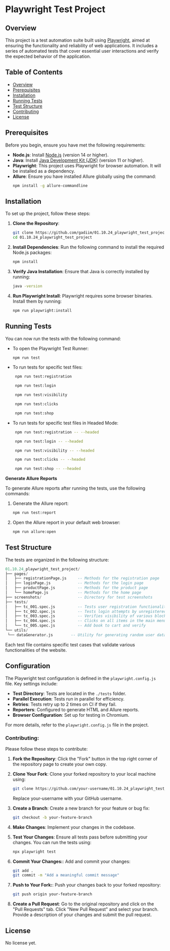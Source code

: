 # Playwright Test Project

## Overview

This project is a test automation suite built using [Playwright](https://playwright.dev/), aimed at ensuring the functionality and reliability of web applications. It includes a series of automated tests that cover essential user interactions and verify the expected behavior of the application.

## Table of Contents
- [Overview](#overview)
- [Prerequisites](#prerequisites)
- [Installation](#installation)
- [Running Tests](#running-tests)
- [Test Structure](#test-structure)
- [Contributing](#contributing)
- [License](#license)


## Prerequisites

Before you begin, ensure you have met the following requirements:

- **Node.js**: Install [Node.js](https://nodejs.org/) (version 14 or higher).
- **Java**: Install [Java Development Kit (JDK)](https://www.oracle.com/java/technologies/javase/jdk23-archive-downloads.html) (version 11 or higher).
- **Playwright**: This project uses Playwright for browser automation. It will be installed as a dependency.
- **Allure**: Ensure you have installed Allure globally using the command:
  ```bash
  npm install -g allure-commandline

## Installation

To set up the project, follow these steps:

1. **Clone the Repository**:
   ```bash
   git clone https://github.com/gadiim/01.10.24_playwright_test_project.git
   cd 01.10.24_playwright_test_project
   ```
2. **Install Dependencies**: Run the following command to install the required Node.js packages:
   ```bash
   npm install
   ```
3. **Verify Java Installation**: Ensure that Java is correctly installed by running:
   ```bash
   java -version
   ```
4. **Run Playwright Install**: Playwright requires some browser binaries. Install them by running:
   ```bash
   npm run playwright:install
   ```

## Running Tests

You can now run the tests with the following command:
- To open the Playwright Test Runner:
   ```bash
   npm run test
   ```
- To run tests for specific test files:
  ```bash
   npm run test:registration
  ```
  ```bash
   npm run test:login
  ```
  ```bash
   npm run test:visibility
  ```
  ```bash
   npm run test:сlicks
  ```
  ```bash
   npm run test:shop
  ```
- To run tests for specific test files in Headed Mode:
  ```bash
   npm run test:registration -- --headed
  ```
  ```bash
   npm run test:login -- --headed
  ```
  ```bash
   npm run test:visibility -- --headed
  ```
  ```bash
   npm run test:сlicks -- --headed
  ```
  ```bash
   npm run test:shop -- --headed
   ```
  
**Generate Allure Reports**

To generate Allure reports after running the tests, use the following commands:
1. Generate the Allure report:
   ```bash
   npm run test:report
   ```

2. Open the Allure report in your default web browser:
   ```bash
   npm run allure:open
   ```
   
## Test Structure

The tests are organized in the following structure:
   ```sql
01.10.24_playwright_test_project/
├── pages/
│   ├── registrationPage.js     -- Methods for the registration page
│   ├── loginPage.js            -- Methods for the login page
│   ├── productPage.js          -- Methods for the product page
│   └── homePage.js             -- Methods for the home page
├── screenshots/                -- Directory for test screenshots
├── tests/
│   ├── tc_001.spec.js          -- Tests user registration functionality
│   ├── tc_002.spec.js          -- Tests login attempts by unregistered users
│   ├── tc_003.spec.js          -- Verifies visibility of various blocks on the home page
│   ├── tc_004.spec.js          -- Clicks on all items in the main menu
│   └── tc_005.spec.js          -- Add book to cart and verify
└── utils/
    └── dataGenerator.js        -- Utility for generating random user data
   ```
Each test file contains specific test cases that validate various functionalities of the website.

## Configuration

The Playwright test configuration is defined in the `playwright.config.js` file. Key settings include:

- **Test Directory**: Tests are located in the `./tests` folder.
- **Parallel Execution**: Tests run in parallel for efficiency.
- **Retries**: Tests retry up to 2 times on CI if they fail.
- **Reporters**: Configured to generate HTML and Allure reports.
- **Browser Configuration**: Set up for testing in Chromium.

For more details, refer to the `playwright.config.js` file in the project.

### Contributing:

Please follow these steps to contribute:

1. **Fork the Repository**: Click the "Fork" button in the top right corner of the repository page to create your own copy.

2. **Clone Your Fork**: Clone your forked repository to your local machine using:
   ```bash
   git clone https://github.com/your-username/01.10.24_playwright_test_project.git
   ```
   Replace your-username with your GitHub username.

3. **Create a Branch**: Create a new branch for your feature or bug fix:
   ```bash
   git checkout -b your-feature-branch
   ```

4. **Make Changes**: Implement your changes in the codebase.

5. **Test Your Changes**: Ensure all tests pass before submitting your changes. You can run the tests using:
   ```bash
   npx playwright test
   ```

6. **Commit Your Changes:**: Add and commit your changes:
   ```bash
   git add .
   git commit -m "Add a meaningful commit message"
   ```
 
7. **Push to Your Fork:**: Push your changes back to your forked repository:
   ```bash
   git push origin your-feature-branch
   ```     
8. **Create a Pull Request**: Go to the original repository and click on the "Pull Requests" tab. Click "New Pull Request" and select your branch. Provide a description of your changes and submit the pull request.

 ## License

 No license yet.
